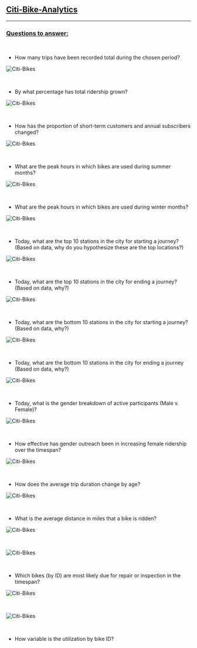 ## <u>Citi-Bike-Analytics</u>

<hr>

### <u>Questions to answer: </u>

<br>

* How many trips have been recorded total during the chosen period?

![Citi-Bikes](images/Q1.png)

<br>

* By what percentage has total ridership grown?

![Citi-Bikes](images/Q2.png)

<br>

* How has the proportion of short-term customers and annual subscribers changed?

![Citi-Bikes](images/Q3.png)

<br>

* What are the peak hours in which bikes are used during summer months?

![Citi-Bikes](images/Q4.png)

<br>

* What are the peak hours in which bikes are used during winter months?

![Citi-Bikes](images/Q5.png)

<br>

* Today, what are the top 10 stations in the city for starting a journey? (Based on data, why do you hypothesize these are the top locations?)

![Citi-Bikes](images/Q6.png)

<br>

* Today, what are the top 10 stations in the city for ending a journey? (Based on data, why?)

![Citi-Bikes](images/Q7.png)

<br>

* Today, what are the bottom 10 stations in the city for starting a journey? (Based on data, why?)

![Citi-Bikes](images/Q8.png)

<br>

* Today, what are the bottom 10 stations in the city for ending a journey (Based on data, why?)


![Citi-Bikes](images/Q9.png)

<br>

* Today, what is the gender breakdown of active participants (Male v. Female)?

![Citi-Bikes](images/Q10.png)

<br>

* How effective has gender outreach been in increasing female ridership over the timespan?

![Citi-Bikes](images/Q11.png)

<br>

* How does the average trip duration change by age?

![Citi-Bikes](images/Q12.png)

<br>


* What is the average distance in miles that a bike is ridden?

![Citi-Bikes](images/Q13.png)

<br>

![Citi-Bikes](images/Q14.png)

<br>

* Which bikes (by ID) are most likely due for repair or inspection in the timespan?

![Citi-Bikes](images/Q15.png)

<br>

![Citi-Bikes](images/Q16.png)

<br>

* How variable is the utilization by bike ID?
